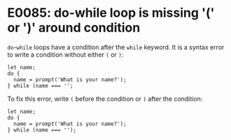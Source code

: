 # E0085: do-while loop is missing '(' or ')' around condition

`do`-`while` loops have a condition after the `while` keyword. It is a syntax
error to write a condition without either `(` or `)`:

    let name;
    do {
      name = prompt('What is your name?');
    } while (name === '';

To fix this error, write `(` before the condition or `)` after the condition:

    let name;
    do {
      name = prompt('What is your name?');
    } while (name === '');
